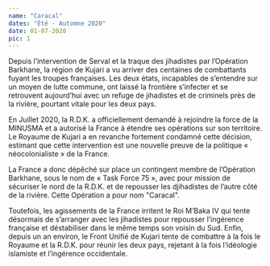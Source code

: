 ```yaml
---
name: "Caracal"
dates: "Été - Automne 2020"
date: 01-07-2020
pic: 1
---
```

Depuis l’intervention de Serval et la traque des jihadistes par l’Opération Barkhane, la région de Kujari a vu arriver des centaines de combattants fuyant les troupes françaises. Les deux états, incapables de s’entendre sur un moyen de lutte commune, ont laissé la frontière s’infecter et se retrouvent aujourd’hui avec un refuge de jihadistes et de criminels près de la rivière, pourtant vitale pour les deux pays.

En Juillet 2020, la R.D.K. a officiellement demandé à rejoindre la force de la MINUSMA et a autorisé la France à étendre ses opérations sur son territoire. Le Royaume de Kujari a en revanche fortement condamné cette décision, estimant que cette intervention est une nouvelle preuve de la politique « néocolonialiste » de la France.

La France a donc dépêché sur place un contingent membre de l’Opération Barkhane, sous le nom de « Task Force 75 », avec pour mission de sécuriser le nord de la R.D.K. et de repousser les djihadistes de l’autre côté de la rivière. Cette Opération a pour nom "Caracal".

Toutefois, les agissements de la France irritent le Roi M’Baka IV qui tente désormais de s’arranger avec les jihadistes pour repousser l’ingérence française et déstabiliser dans le même temps son voisin du Sud.
Enfin, depuis un an environ, le Front Unifié de Kujari tente de combattre à la fois le Royaume et la R.D.K. pour réunir les deux pays, rejetant à la fois l’idéologie islamiste et l’ingérence occidentale.
